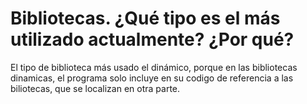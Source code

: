 # Bibliotecas. ¿Qué tipo es el más utilizado actualmente? ¿Por qué?

El tipo de biblioteca más usado el dinámico, porque en las bibliotecas dinamicas, el programa solo incluye en su codigo de referencia a las biliotecas, que se localizan en otra parte.